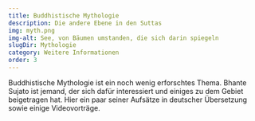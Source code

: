 ```yaml
---
title: Buddhistische Mythologie
description: Die andere Ebene in den Suttas
img: myth.png
img-alt: See, von Bäumen umstanden, die sich darin spiegeln
slugDir: Mythologie
category: Weitere Informationen
order: 3
---
```


Buddhistische Mythologie ist ein noch wenig erforschtes Thema. Bhante Sujato ist jemand, der sich dafür interessiert und einiges zu dem Gebiet beigetragen hat. Hier ein paar seiner Aufsätze in deutscher Übersetzung sowie einige Videovorträge.

